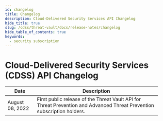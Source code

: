 ```yaml
---
id: changelog
title: Changelog
description: Cloud-Delivered Security Services API Changelog
hide_title: true
slug: /cdss/threat-vault/docs/release-notes/changelog
hide_table_of_contents: true
keywords:
  - security subscription
---
```


# Cloud-Delivered Security Services (CDSS) API Changelog

| Date            | Description                                                                                                             |
| --------------- | ----------------------------------------------------------------------------------------------------------------------- |
| August 08, 2022 | First public release of the Threat Vault API for Threat Prevention and Advanced Threat Prevention subscription holders. |
